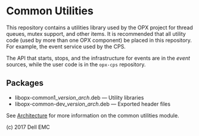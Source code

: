 # Common Utilities
This repository contains a utilities library used by the OPX project for thread queues, mutex support, and other items. It is recommended that all utility code (used by more than one OPX component) be placed in this repository. For example, the event service used by the CPS.

The API that starts, stops, and the infrastructure for events are in the _event_ sources, while the user code is in the `opx-cps` repository.

## Packages
- libopx-common1\_*version*\_*arch*.deb — Utility libraries  
- libopx-common-dev\_*version*\_*arch*.deb — Exported header files

See [Architecture](https://github.com/open-switch/opx-docs/wiki/Architecture) for more information on the common utilities module.

(c) 2017 Dell EMC
